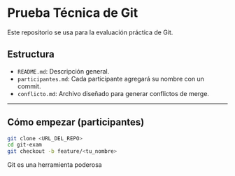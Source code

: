 # Prueba Técnica de Git
Este repositorio se usa para la evaluación práctica de Git.

## Estructura
- `README.md`: Descripción general.
- `participantes.md`: Cada participante agregará su nombre con un commit.
- `conflicto.md`: Archivo diseñado para generar conflictos de merge.

---

## Cómo empezar (participantes)
```bash
git clone <URL_DEL_REPO>
cd git-exam
git checkout -b feature/<tu_nombre>
```
Git es una herramienta poderosa

